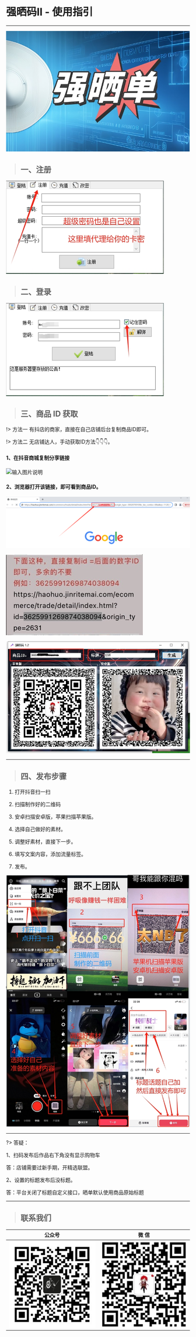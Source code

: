 # 强晒码Ⅱ - 使用指引

---

![输入图片说明](QiangSD2.assets/1.jpg)

> ## 一、注册

![输入图片说明](QiangSD2.assets/ZC2.png)

> ## 二、登录

![输入图片说明](QiangSD2.assets/DL1.png)

> ## 三、商品 ID 获取

!> 方法一 有抖店的商家，直接在自己店铺后台复制商品ID即可。

!> 方法二 无店铺达人，手动获取ID方法👇👇👇。

  #### 1、在抖音商城复制分享链接

![输入图片说明](QiangSD2.assets/ID1.png)

  #### 2、浏览器打开该链接，即可看到商品ID。

![输入图片说明](QiangSD2.assets/ID3.png)

![输入图片说明](QiangSD2.assets/2.jpg)

![输入图片说明](QiangSD2.assets/3.jpg)

---

> ## 四、发布步骤

1. 打开抖音扫一扫

2. 扫描制作好的二维码
3. 安卓扫描安卓版，苹果扫描苹果版。
4. 选择自己做好的素材。
5. 调整好素材，直接下一步。
6. 填写文案内容，添加流量标签。
7. 发布。

![输入图片说明](QiangSD2.assets/4.1.png)

---
?> 答疑：

1、扫码发布后作品右下角没有显示购物车

  答：店铺需要过新手期，开精选联盟。

2、设置的标题发布后没标题。

  答：平台关闭了标题自定义接口，晒单默认使用商品原始标题

---

> ## 联系我们

| 公众号                          | 微 信                         |
|:----------------------------:|:---------------------------:|
| ![输入图片说明](../static/gzh.png) | ![输入图片说明](../static/wx.png) |